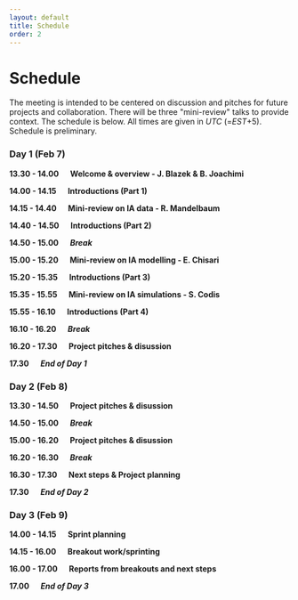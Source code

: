 ```yaml
---
layout: default
title: Schedule
order: 2
---
```


# Schedule

The meeting is intended to be centered on discussion and pitches for future projects and collaboration. There will be three "mini-review" talks to provide context. The schedule is below. All times are given in _UTC_ (=_EST_+5). Schedule is preliminary.

### Day 1 (Feb 7)

**13.30 - 14.00 &emsp; Welcome & overview - J. Blazek & B. Joachimi**

**14.00 - 14.15 &emsp; Introductions (Part 1)**

**14.15 - 14.40 &emsp; Mini-review on IA data - R. Mandelbaum**

**14.40 - 14.50 &emsp; Introductions (Part 2)**

**14.50 - 15.00 &emsp; _Break_**

**15.00 - 15.20 &emsp; Mini-review on IA modelling - E. Chisari**

**15.20 - 15.35 &emsp; Introductions (Part 3)**

**15.35 - 15.55 &emsp; Mini-review on IA simulations - S. Codis**

**15.55 - 16.10 &emsp; Introductions (Part 4)**

**16.10 - 16.20 &emsp; _Break_**

**16.20 - 17.30 &emsp; Project pitches & disussion**

**17.30 &emsp; _End of Day 1_**


### Day 2 (Feb 8)

**13.30 - 14.50 &emsp; Project pitches & disussion**

**14.50 - 15.00 &emsp; _Break_**

**15.00 - 16.20 &emsp; Project pitches & disussion**

**16.20 - 16.30 &emsp; _Break_**

**16.30 - 17.30 &emsp; Next steps & Project planning**

**17.30 &emsp; _End of Day 2_**


### Day 3 (Feb 9)

**14.00 - 14.15 &emsp; Sprint planning**

**14.15 - 16.00 &emsp; Breakout work/sprinting**

**16.00 - 17.00 &emsp; Reports from breakouts and next steps**

**17.00 &emsp; _End of Day 3_**


